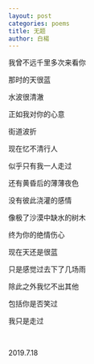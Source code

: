 ```yaml
---
layout: post
categories: poems
title: 无题
author: 白楊
---
```


我曾不远千里多次来看你

那时的天很蓝

水波很清澈

正如我对你的心意

街道波折

现在忆不清行人

似乎只有我一人走过

还有黄昏后的薄薄夜色

没有彼此浇灌的感情

像极了沙漠中缺水的树木

终为你的绝情伤心

现在天还是很蓝

只是感觉过去下了几场雨

除此之外我忆不出其他

包括你是否笑过

我只是走过

&nbsp;

2019.7.18
